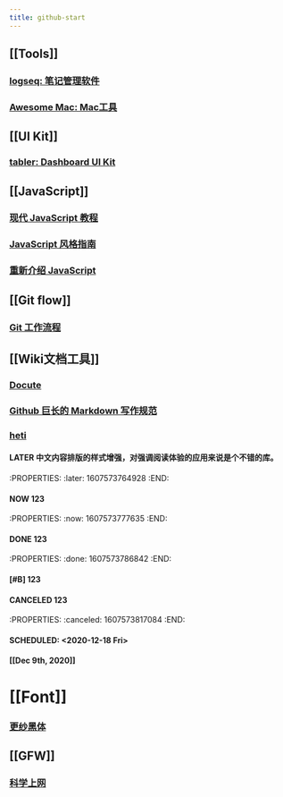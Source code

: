 ```yaml
---
title: github-start
---
```


## [[Tools]]
### [logseq: 笔记管理软件](https://github.com/logseq/logseq.git)
### [Awesome Mac: Mac工具](https://github.com/SuJunming/mac-awesomeTools)
## [[UI Kit]]
### [tabler: Dashboard UI Kit](https://github.com/tabler/tabler)
## [[JavaScript]]
### [现代 JavaScript 教程](https://zh.javascript.info/)
### [JavaScript 风格指南](https://github.com/alivebao/clean-code-js)
### [重新介绍 JavaScript](https://developer.mozilla.org/zh-CN/docs/Web/JavaScript/A_re-introduction_to_JavaScript)
## [[Git flow]]
### [Git 工作流程](https://www.ruanyifeng.com/blog/2015/12/git-workflow.html)
## [[Wiki文档工具]]
### [Docute](https://docute.org/zh/)
### [Github 巨长的 Markdown 写作规范](https://github.github.com/gfm/#introduction)
### [heti](https://github.com/sivan/heti)
#### LATER 中文内容排版的样式增强，对强调阅读体验的应用来说是个不错的库。
:PROPERTIES:
:later: 1607573764928
:END:
#### NOW  123
:PROPERTIES:
:now: 1607573777635
:END:
#### DONE  123
:PROPERTIES:
:done: 1607573786842
:END:
#### [#B]  123
#### CANCELED  123
:PROPERTIES:
:canceled: 1607573817084
:END:
#### SCHEDULED: <2020-12-18 Fri>
#### [[Dec 9th, 2020]]
####
# [[Font]]
### [更纱黑体](https://github.com/be5invis/Sarasa-Gothic)
## [[GFW]]
### [科学上网](https://github.com/haoel/haoel.github.io)
